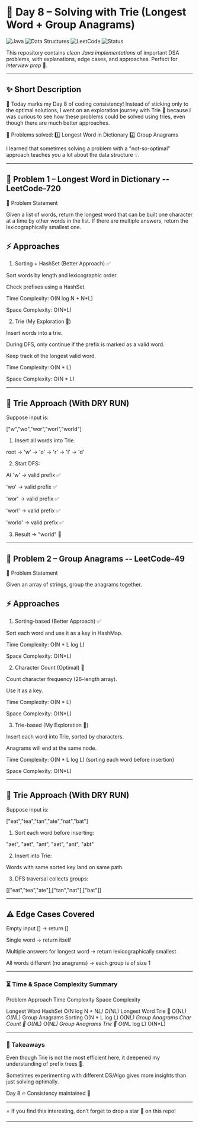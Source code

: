 # 🚀 Day 8 – Solving with Trie (Longest Word + Group Anagrams)

![Java](https://img.shields.io/badge/Language-Java-blue?logo=java&logoColor=white)  ![Data Structures](https://img.shields.io/badge/Topic-Data%20Structures-orange)  ![LeetCode](https://img.shields.io/badge/Practice-LeetCode-yellow?logo=leetcode)  ![Status](https://img.shields.io/badge/Status-Solved-brightgreen)  

This repository contains *clean Java implementations* of important DSA problems, with explanations, edge cases, and approaches. Perfect for *interview prep* 💯.  


---


## ✨ Short Description

🎯 Today marks my Day 8 of coding consistency!
Instead of sticking only to the optimal solutions, I went on an exploration journey with Trie 🌲 because I was curious to see how these problems could be solved using tries, even though there are much better approaches.

📌 Problems solved:
1️⃣ Longest Word in Dictionary
2️⃣ Group Anagrams

I learned that sometimes solving a problem with a "not-so-optimal" approach teaches you a lot about the data structure 💡.


---

## 📖 Problem 1 – Longest Word in Dictionary -- LeetCode-720

🔹 Problem Statement

Given a list of words, return the longest word that can be built one character at a time by other words in the list. If there are multiple answers, return the lexicographically smallest one.

## ⚡ Approaches

1. Sorting + HashSet (Better Approach) ✅

Sort words by length and lexicographic order.

Check prefixes using a HashSet.

Time Complexity: O(N log N + N*L)

Space Complexity: O(N*L)



2. Trie (My Exploration 🚀)

Insert words into a trie.

During DFS, only continue if the prefix is marked as a valid word.

Keep track of the longest valid word.

Time Complexity: O(N * L)

Space Complexity: O(N * L)





---

## 🌲 Trie Approach (With DRY RUN)

Suppose input is:

["w","wo","wor","worl","world"]

1. Insert all words into Trie.

root -> 'w' -> 'o' -> 'r' -> 'l' -> 'd'


2. Start DFS:

At 'w' → valid prefix ✅

'wo' → valid prefix ✅

'wor' → valid prefix ✅

'worl' → valid prefix ✅

'world' → valid prefix ✅



3. Result → "world" 🎉




---

## 📖 Problem 2 – Group Anagrams -- LeetCode-49

🔹 Problem Statement

Given an array of strings, group the anagrams together.

## ⚡ Approaches

1. Sorting-based (Better Approach) ✅

Sort each word and use it as a key in HashMap.

Time Complexity: O(N * L log L)

Space Complexity: O(N*L)



2. Character Count (Optimal) 🥇

Count character frequency (26-length array).

Use it as a key.

Time Complexity: O(N * L)

Space Complexity: O(N*L)



3. Trie-based (My Exploration 🚀)

Insert each word into Trie, sorted by characters.

Anagrams will end at the same node.

Time Complexity: O(N * L log L) (sorting each word before insertion)

Space Complexity: O(N*L)





---

## 🌲 Trie Approach (With DRY RUN)

Suppose input is:

["eat","tea","tan","ate","nat","bat"]

1. Sort each word before inserting:

"aet", "aet", "ant", "aet", "ant", "abt"



2. Insert into Trie:

Words with same sorted key land on same path.



3. DFS traversal collects groups:

[["eat","tea","ate"],["tan","nat"],["bat"]]




---

## ⚠ Edge Cases Covered

Empty input [] → return []

Single word → return itself

Multiple answers for longest word → return lexicographically smallest

All words different (no anagrams) → each group is of size 1



---

### ⏳ Time & Space Complexity Summary

Problem	Approach	Time Complexity	Space Complexity

Longest Word	HashSet	O(N log N + N*L)	O(N*L)
Longest Word	Trie 🌲	O(N*L)	O(N*L)
Group Anagrams	Sorting	O(N * L log L)	O(N*L)
Group Anagrams	Char Count 🥇	O(N*L)	O(N*L)
Group Anagrams	Trie 🌲	O(N*L log L)	O(N*L)



---

### 🎉 Takeaways

Even though Trie is not the most efficient here, it deepened my understanding of prefix trees 🌲.

Sometimes experimenting with different DS/Algo gives more insights than just solving optimally.

Day 8 🔥 Consistency maintained 💪



---

⭐ If you find this interesting, don’t forget to drop a star 🌟 on this repo!


---

 


